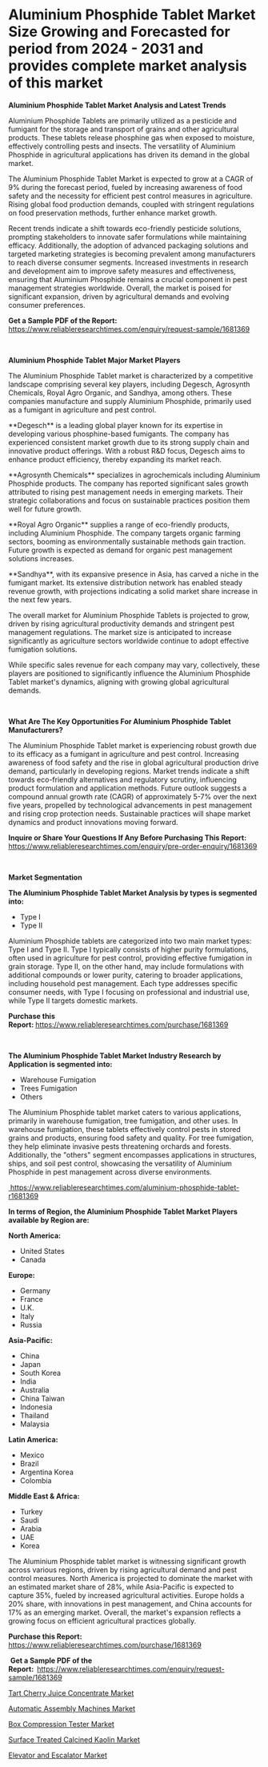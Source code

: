 <p><h1>Aluminium Phosphide Tablet Market Size Growing and Forecasted for period from 2024 - 2031 and provides complete market analysis of this market</h1></p><p><strong>Aluminium Phosphide Tablet Market Analysis and Latest Trends</strong></p>
<p><p>Aluminium Phosphide Tablets are primarily utilized as a pesticide and fumigant for the storage and transport of grains and other agricultural products. These tablets release phosphine gas when exposed to moisture, effectively controlling pests and insects. The versatility of Aluminium Phosphide in agricultural applications has driven its demand in the global market.</p><p>The Aluminium Phosphide Tablet Market is expected to grow at a CAGR of 9% during the forecast period, fueled by increasing awareness of food safety and the necessity for efficient pest control measures in agriculture. Rising global food production demands, coupled with stringent regulations on food preservation methods, further enhance market growth. </p><p>Recent trends indicate a shift towards eco-friendly pesticide solutions, prompting stakeholders to innovate safer formulations while maintaining efficacy. Additionally, the adoption of advanced packaging solutions and targeted marketing strategies is becoming prevalent among manufacturers to reach diverse consumer segments. Increased investments in research and development aim to improve safety measures and effectiveness, ensuring that Aluminium Phosphide remains a crucial component in pest management strategies worldwide. Overall, the market is poised for significant expansion, driven by agricultural demands and evolving consumer preferences.</p></p>
<p><strong>Get a Sample PDF of the Report:&nbsp;</strong> <a href="https://www.reliableresearchtimes.com/enquiry/request-sample/1681369?utm_campaign=1630&utm_medium=2&utm_source=Github&utm_content=ia&utm_term=18102024&utm_id=aluminium-phosphide-tablet">https://www.reliableresearchtimes.com/enquiry/request-sample/1681369</a></p>
<p>&nbsp;</p>
<p><strong>Aluminium Phosphide Tablet Major Market Players</strong></p>
<p><p>The Aluminium Phosphide Tablet market is characterized by a competitive landscape comprising several key players, including Degesch, Agrosynth Chemicals, Royal Agro Organic, and Sandhya, among others. These companies manufacture and supply Aluminium Phosphide, primarily used as a fumigant in agriculture and pest control.</p><p>**Degesch** is a leading global player known for its expertise in developing various phosphine-based fumigants. The company has experienced consistent market growth due to its strong supply chain and innovative product offerings. With a robust R&D focus, Degesch aims to enhance product efficiency, thereby expanding its market reach.</p><p>**Agrosynth Chemicals** specializes in agrochemicals including Aluminium Phosphide products. The company has reported significant sales growth attributed to rising pest management needs in emerging markets. Their strategic collaborations and focus on sustainable practices position them well for future growth.</p><p>**Royal Agro Organic** supplies a range of eco-friendly products, including Aluminium Phosphide. The company targets organic farming sectors, booming as environmentally sustainable methods gain traction. Future growth is expected as demand for organic pest management solutions increases.</p><p>**Sandhya**, with its expansive presence in Asia, has carved a niche in the fumigant market. Its extensive distribution network has enabled steady revenue growth, with projections indicating a solid market share increase in the next few years.</p><p>The overall market for Aluminium Phosphide Tablets is projected to grow, driven by rising agricultural productivity demands and stringent pest management regulations. The market size is anticipated to increase significantly as agriculture sectors worldwide continue to adopt effective fumigation solutions.</p><p>While specific sales revenue for each company may vary, collectively, these players are positioned to significantly influence the Aluminium Phosphide Tablet market's dynamics, aligning with growing global agricultural demands.</p></p>
<p>&nbsp;</p>
<p><strong>What Are The Key Opportunities For Aluminium Phosphide Tablet Manufacturers?</strong></p>
<p><p>The Aluminium Phosphide Tablet market is experiencing robust growth due to its efficacy as a fumigant in agriculture and pest control. Increasing awareness of food safety and the rise in global agricultural production drive demand, particularly in developing regions. Market trends indicate a shift towards eco-friendly alternatives and regulatory scrutiny, influencing product formulation and application methods. Future outlook suggests a compound annual growth rate (CAGR) of approximately 5-7% over the next five years, propelled by technological advancements in pest management and rising crop protection needs. Sustainable practices will shape market dynamics and product innovations moving forward.</p></p>
<p><strong>Inquire or Share Your Questions If Any Before Purchasing This Report:</strong> <a href="https://www.reliableresearchtimes.com/enquiry/pre-order-enquiry/1681369?utm_campaign=1630&utm_medium=2&utm_source=Github&utm_content=ia&utm_term=18102024&utm_id=aluminium-phosphide-tablet">https://www.reliableresearchtimes.com/enquiry/pre-order-enquiry/1681369</a></p>
<p>&nbsp;</p>
<p><strong>Market Segmentation</strong></p>
<p><strong>The Aluminium Phosphide Tablet Market Analysis by types is segmented into:</strong></p>
<p><ul><li>Type I</li><li>Type II</li></ul></p>
<p><p>Aluminium Phosphide tablets are categorized into two main market types: Type I and Type II. Type I typically consists of higher purity formulations, often used in agriculture for pest control, providing effective fumigation in grain storage. Type II, on the other hand, may include formulations with additional compounds or lower purity, catering to broader applications, including household pest management. Each type addresses specific consumer needs, with Type I focusing on professional and industrial use, while Type II targets domestic markets.</p></p>
<p><strong>Purchase this Report:&nbsp;</strong><a href="https://www.reliableresearchtimes.com/purchase/1681369?utm_campaign=1630&utm_medium=2&utm_source=Github&utm_content=ia&utm_term=18102024&utm_id=aluminium-phosphide-tablet">https://www.reliableresearchtimes.com/purchase/1681369</a></p>
<p>&nbsp;</p>
<p><strong>The Aluminium Phosphide Tablet Market Industry Research by Application is segmented into:</strong></p>
<p><ul><li>Warehouse Fumigation</li><li>Trees Fumigation</li><li>Others</li></ul></p>
<p><p>The Aluminium Phosphide tablet market caters to various applications, primarily in warehouse fumigation, tree fumigation, and other uses. In warehouse fumigation, these tablets effectively control pests in stored grains and products, ensuring food safety and quality. For tree fumigation, they help eliminate invasive pests threatening orchards and forests. Additionally, the "others" segment encompasses applications in structures, ships, and soil pest control, showcasing the versatility of Aluminium Phosphide in pest management across diverse environments.</p></p>
<p><a href="https://www.reliableresearchtimes.com/aluminium-phosphide-tablet-r1681369?utm_campaign=1630&utm_medium=2&utm_source=Github&utm_content=ia&utm_term=18102024&utm_id=aluminium-phosphide-tablet">&nbsp;https://www.reliableresearchtimes.com/aluminium-phosphide-tablet-r1681369</a></p>
<p><strong>In terms of Region, the Aluminium Phosphide Tablet Market Players available by Region are:</strong></p>
<p>
    <p> <strong> North America: </strong>
        <ul>
            <li>United States</li>
            <li>Canada</li>
        </ul>
        </p> 
    <p> <strong> Europe: </strong>
        <ul>
            <li>Germany</li>
            <li>France</li>
            <li>U.K.</li>
            <li>Italy</li>
            <li>Russia</li>
        </ul>
        </p> 
    <p> <strong> Asia-Pacific: </strong>
        <ul>
            <li>China</li>
            <li>Japan</li>
            <li>South Korea</li>
            <li>India</li>
            <li>Australia</li>
            <li>China Taiwan</li>
            <li>Indonesia</li>
            <li>Thailand</li>
            <li>Malaysia</li>
        </ul>
        </p> 
    <p> <strong> Latin America: </strong>
        <ul>
            <li>Mexico</li>
            <li>Brazil</li>
            <li>Argentina Korea</li>
            <li>Colombia</li>
        </ul>
        </p> 
    <p> <strong> Middle East & Africa: </strong>
        <ul>
            <li>Turkey</li>
            <li>Saudi</li>
            <li>Arabia</li>
            <li>UAE</li>
            <li>Korea</li>
        </ul>
    </p>
    </p>
<p><p>The Aluminium Phosphide tablet market is witnessing significant growth across various regions, driven by rising agricultural demand and pest control measures. North America is projected to dominate the market with an estimated market share of 28%, while Asia-Pacific is expected to capture 35%, fueled by increased agricultural activities. Europe holds a 20% share, with innovations in pest management, and China accounts for 17% as an emerging market. Overall, the market's expansion reflects a growing focus on efficient agricultural practices globally.</p></p>
<p><strong>Purchase this Report: </strong><a href="https://www.reliableresearchtimes.com/purchase/1681369?utm_campaign=1630&utm_medium=2&utm_source=Github&utm_content=ia&utm_term=18102024&utm_id=aluminium-phosphide-tablet">https://www.reliableresearchtimes.com/purchase/1681369</a></p>
<p>&nbsp;<strong>Get a Sample PDF of the Report:&nbsp;&nbsp;</strong><a href="https://www.reliableresearchtimes.com/enquiry/request-sample/1681369?utm_campaign=1630&utm_medium=2&utm_source=Github&utm_content=ia&utm_term=18102024&utm_id=aluminium-phosphide-tablet">https://www.reliableresearchtimes.com/enquiry/request-sample/1681369</a></p>
<p><strong></strong></p>
<p><p><a href="https://www.linkedin.com/pulse/navigating-global-tart-cherry-juice-concentrate-market-9srkf?utm_campaign=1630&utm_medium=2&utm_source=Github&utm_content=ia&utm_term=18102024&utm_id=aluminium-phosphide-tablet">Tart Cherry Juice Concentrate Market</a></p><p><a href="https://www.linkedin.com/pulse/automatic-assembly-machines-market-forecast-global-trends-analysis-vquoc?utm_campaign=1630&utm_medium=2&utm_source=Github&utm_content=ia&utm_term=18102024&utm_id=aluminium-phosphide-tablet">Automatic Assembly Machines Market</a></p><p><a href="https://www.linkedin.com/pulse/global-box-compression-tester-market-trends-analysis-4wryc?utm_campaign=1630&utm_medium=2&utm_source=Github&utm_content=ia&utm_term=18102024&utm_id=aluminium-phosphide-tablet">Box Compression Tester Market</a></p><p><a href="https://github.com/SanjidaKhan901/Market-Research-Report-List-1/blob/main/surface-treated-calcined-kaolin-market.md?utm_campaign=1630&utm_medium=2&utm_source=Github&utm_content=ia&utm_term=18102024&utm_id=aluminium-phosphide-tablet">Surface Treated Calcined Kaolin Market</a></p><p><a href="https://www.linkedin.com/pulse/insights-elevator-escalator-market-players-size-geographical-vlmkc?utm_campaign=1630&utm_medium=2&utm_source=Github&utm_content=ia&utm_term=18102024&utm_id=aluminium-phosphide-tablet">Elevator and Escalator Market</a></p></p>